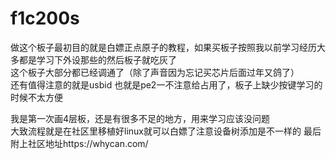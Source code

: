 # f1c200s
做这个板子最初目的就是白嫖正点原子的教程，如果买板子按照我以前学习经历大多都是学习下外设那些的然后板子就吃灰了  
这个板子大部分都已经调通了（除了声音因为忘记买芯片后面过年又鸽了）  
还有值得注意的就是usbid 也就是pe2一不注意给占用了，板子上缺少按键学习的时候不太方便  
  
  
我是第一次画4层板，还是有很多不足的地方，用来学习应该没问题  
大致流程就是在社区里移植好linux就可以白嫖了注意设备树添加是不一样的
最后附上社区地址https://whycan.com/
